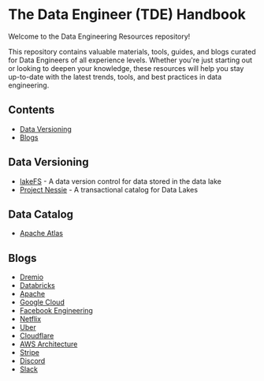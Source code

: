 # The Data Engineer (TDE) Handbook

Welcome to the Data Engineering Resources repository!

This repository contains valuable materials, tools, guides, and blogs curated for Data Engineers of all experience levels. Whether you're just starting out or looking to deepen your knowledge, these resources will help you stay up-to-date with the latest trends, tools, and best practices in data engineering.

## Contents

- [Data Versioning](#Data-Versioning)
- [Blogs](#Blogs)

## Data Versioning

- [lakeFS](https://github.com/treeverse/lakeFS) - A data version control for data stored in the data lake
- [Project Nessie](https://github.com/projectnessie/nessie)  - A transactional catalog for Data Lakes

## Data Catalog

- [Apache Atlas](https://atlas.apache.org/)
## Blogs

- [Dremio](https://www.dremio.com/blog/)
- [Databricks](https://www.databricks.com/blog/)
- [Apache](https://news.apache.org/)
- [Google Cloud](https://cloud.google.com/blog/)
- [Facebook Engineering](https://engineering.fb.com/)
- [Netflix](https://netflixtechblog.com/)
- [Uber](https://www.uber.com/en-BH/blog/engineering/)
- [Cloudflare](https://blog.cloudflare.com/)
- [AWS Architecture](https://aws.amazon.com/blogs/architecture/)
- [Stripe](https://stripe.com/blog/engineering)
- [Discord](https://discord.com/category/engineering)
- [Slack](https://slack.engineering/)
